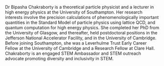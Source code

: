 Dr Bipasha Chakraborty is a theoretical particle physicist and a lecturer in high energy physics at the University of Southampton. Her research interests involve the precision calculations of phenomenologically important quantities in the Standard Model of particle physics using lattice QCD, and quantum computation for high energy physics. She completed her PhD from the University of Glasgow, and thereafter, held postdoctoral positions in the Jefferson National Accelerator Facility, and in the University of Cambridge. Before joining Southampton, she was a Leverhulme Trust Early Career Fellow at the University of Cambridge and a Research Fellow at Clare Hall. Chakraborty is an engaged STEM Ambassador and STEM outreach advocate promoting diversity and inclusivity in STEM.
